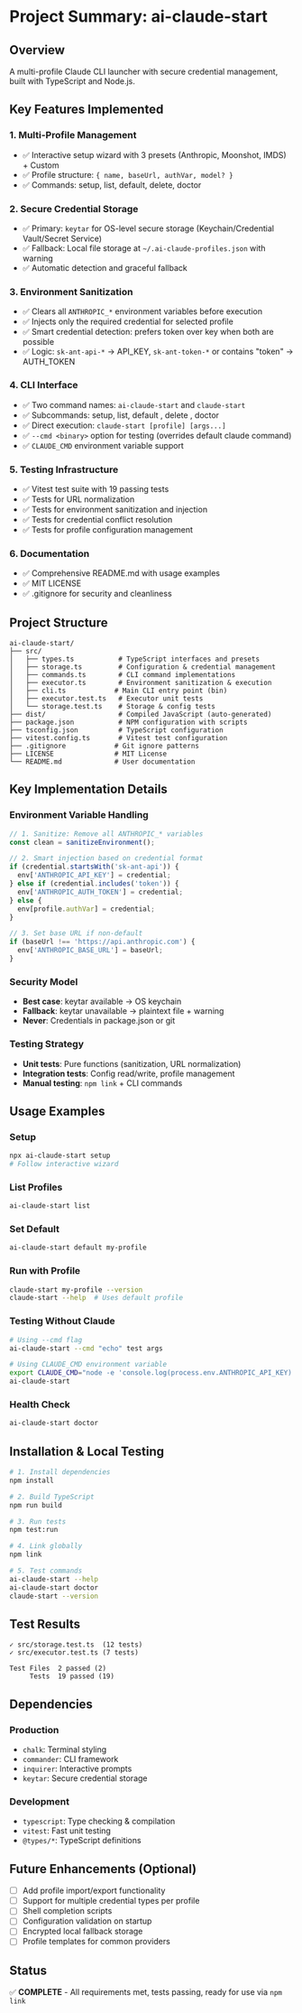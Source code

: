 # Project Summary: ai-claude-start

## Overview
A multi-profile Claude CLI launcher with secure credential management, built with TypeScript and Node.js.

## Key Features Implemented

### 1. Multi-Profile Management
- ✅ Interactive setup wizard with 3 presets (Anthropic, Moonshot, IMDS) + Custom
- ✅ Profile structure: `{ name, baseUrl, authVar, model? }`
- ✅ Commands: setup, list, default, delete, doctor

### 2. Secure Credential Storage
- ✅ Primary: `keytar` for OS-level secure storage (Keychain/Credential Vault/Secret Service)
- ✅ Fallback: Local file storage at `~/.ai-claude-profiles.json` with warning
- ✅ Automatic detection and graceful fallback

### 3. Environment Sanitization
- ✅ Clears all `ANTHROPIC_*` environment variables before execution
- ✅ Injects only the required credential for selected profile
- ✅ Smart credential detection: prefers token over key when both are possible
- ✅ Logic: `sk-ant-api-*` → API_KEY, `sk-ant-token-*` or contains "token" → AUTH_TOKEN

### 4. CLI Interface
- ✅ Two command names: `ai-claude-start` and `claude-start`
- ✅ Subcommands: setup, list, default <name>, delete <name>, doctor
- ✅ Direct execution: `claude-start [profile] [args...]`
- ✅ `--cmd <binary>` option for testing (overrides default claude command)
- ✅ `CLAUDE_CMD` environment variable support

### 5. Testing Infrastructure
- ✅ Vitest test suite with 19 passing tests
- ✅ Tests for URL normalization
- ✅ Tests for environment sanitization and injection
- ✅ Tests for credential conflict resolution
- ✅ Tests for profile configuration management

### 6. Documentation
- ✅ Comprehensive README.md with usage examples
- ✅ MIT LICENSE
- ✅ .gitignore for security and cleanliness

## Project Structure

```
ai-claude-start/
├── src/
│   ├── types.ts           # TypeScript interfaces and presets
│   ├── storage.ts         # Configuration & credential management
│   ├── commands.ts        # CLI command implementations
│   ├── executor.ts        # Environment sanitization & execution
│   ├── cli.ts            # Main CLI entry point (bin)
│   ├── executor.test.ts   # Executor unit tests
│   └── storage.test.ts    # Storage & config tests
├── dist/                  # Compiled JavaScript (auto-generated)
├── package.json           # NPM configuration with scripts
├── tsconfig.json          # TypeScript configuration
├── vitest.config.ts       # Vitest test configuration
├── .gitignore            # Git ignore patterns
├── LICENSE               # MIT License
└── README.md             # User documentation
```

## Key Implementation Details

### Environment Variable Handling
```typescript
// 1. Sanitize: Remove all ANTHROPIC_* variables
const clean = sanitizeEnvironment();

// 2. Smart injection based on credential format
if (credential.startsWith('sk-ant-api')) {
  env['ANTHROPIC_API_KEY'] = credential;
} else if (credential.includes('token')) {
  env['ANTHROPIC_AUTH_TOKEN'] = credential;
} else {
  env[profile.authVar] = credential;
}

// 3. Set base URL if non-default
if (baseUrl !== 'https://api.anthropic.com') {
  env['ANTHROPIC_BASE_URL'] = baseUrl;
}
```

### Security Model
- **Best case**: keytar available → OS keychain
- **Fallback**: keytar unavailable → plaintext file + warning
- **Never**: Credentials in package.json or git

### Testing Strategy
- **Unit tests**: Pure functions (sanitization, URL normalization)
- **Integration tests**: Config read/write, profile management
- **Manual testing**: `npm link` + CLI commands

## Usage Examples

### Setup
```bash
npx ai-claude-start setup
# Follow interactive wizard
```

### List Profiles
```bash
ai-claude-start list
```

### Set Default
```bash
ai-claude-start default my-profile
```

### Run with Profile
```bash
claude-start my-profile --version
claude-start --help  # Uses default profile
```

### Testing Without Claude
```bash
# Using --cmd flag
ai-claude-start --cmd "echo" test args

# Using CLAUDE_CMD environment variable
export CLAUDE_CMD="node -e 'console.log(process.env.ANTHROPIC_API_KEY)'"
ai-claude-start
```

### Health Check
```bash
ai-claude-start doctor
```

## Installation & Local Testing

```bash
# 1. Install dependencies
npm install

# 2. Build TypeScript
npm run build

# 3. Run tests
npm test:run

# 4. Link globally
npm link

# 5. Test commands
ai-claude-start --help
ai-claude-start doctor
claude-start --version
```

## Test Results
```
✓ src/storage.test.ts  (12 tests)
✓ src/executor.test.ts (7 tests)

Test Files  2 passed (2)
     Tests  19 passed (19)
```

## Dependencies

### Production
- `chalk`: Terminal styling
- `commander`: CLI framework
- `inquirer`: Interactive prompts
- `keytar`: Secure credential storage

### Development
- `typescript`: Type checking & compilation
- `vitest`: Fast unit testing
- `@types/*`: TypeScript definitions

## Future Enhancements (Optional)
- [ ] Add profile import/export functionality
- [ ] Support for multiple credential types per profile
- [ ] Shell completion scripts
- [ ] Configuration validation on startup
- [ ] Encrypted local fallback storage
- [ ] Profile templates for common providers

## Status
✅ **COMPLETE** - All requirements met, tests passing, ready for use via `npm link`
